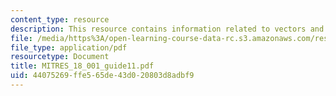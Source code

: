 ```yaml
---
content_type: resource
description: This resource contains information related to vectors and matrices.
file: /media/https%3A/open-learning-course-data-rc.s3.amazonaws.com/res-18-001-calculus-online-textbook-spring-2005/44075269ffe565de43d020803d8adbf9_MITRES_18_001_guide11.pdf
file_type: application/pdf
resourcetype: Document
title: MITRES_18_001_guide11.pdf
uid: 44075269-ffe5-65de-43d0-20803d8adbf9
---
```

